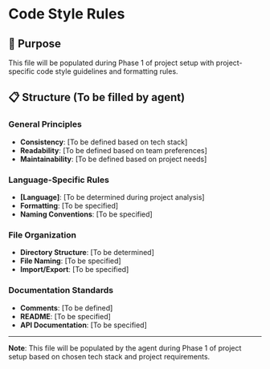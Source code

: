 # Code Style Rules

## 🎯 Purpose
This file will be populated during Phase 1 of project setup with project-specific code style guidelines and formatting rules.

## 📋 Structure (To be filled by agent)

### General Principles
- **Consistency**: [To be defined based on tech stack]
- **Readability**: [To be defined based on team preferences]
- **Maintainability**: [To be defined based on project needs]

### Language-Specific Rules
- **[Language]**: [To be determined during project analysis]
- **Formatting**: [To be specified]
- **Naming Conventions**: [To be specified]

### File Organization
- **Directory Structure**: [To be determined]
- **File Naming**: [To be specified]
- **Import/Export**: [To be specified]

### Documentation Standards
- **Comments**: [To be defined]
- **README**: [To be specified]
- **API Documentation**: [To be specified]

---

**Note**: This file will be populated by the agent during Phase 1 of project setup based on chosen tech stack and project requirements.
